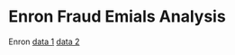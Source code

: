 # Enron Fraud Emials Analysis
Enron [data 1](https://www.kaggle.com/hamzaarain/enron-record)
 [data 2](https://www.kaggle.com/wcukierski/enron-email-dataset)
